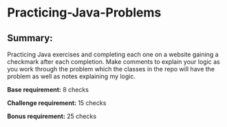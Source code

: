 # Practicing-Java-Problems

## Summary: 
Practicing Java exercises and completing each one on a website gaining a checkmark after
each completion. Make comments to explain your logic as you work through the problem which the
classes in the repo will have the problem as well as notes explaining my logic.

**Base requirement:** 8 checks

**Challenge requirement:** 15 checks

**Bonus requirement:** 25 checks


